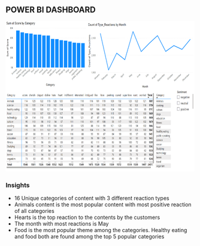 ## POWER BI DASHBOARD

<p align="center">
  <img src="Data analysis.png" width="600" height="400" alt="Alt Text">
</p>

### Insights
- 16 Unique categories of content with 3 different reaction types
- Animals content is the most popular content with most positive reaction of all categories
- Hearts is the top reaction to the contents by the customers
- The month with most reactions is May
- Food is the most popular theme among the categories. Healthy eating and food both are found among the top 5 popular categories
